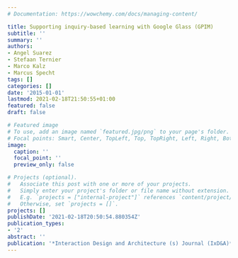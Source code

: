 ```yaml
---
# Documentation: https://wowchemy.com/docs/managing-content/

title: Supporting inquiry-based learning with Google Glass (GPIM)
subtitle: ''
summary: ''
authors:
- Angel Suarez
- Stefaan Ternier
- Marco Kalz
- Marcus Specht
tags: []
categories: []
date: '2015-01-01'
lastmod: 2021-02-18T21:50:55+01:00
featured: false
draft: false

# Featured image
# To use, add an image named `featured.jpg/png` to your page's folder.
# Focal points: Smart, Center, TopLeft, Top, TopRight, Left, Right, BottomLeft, Bottom, BottomRight.
image:
  caption: ''
  focal_point: ''
  preview_only: false

# Projects (optional).
#   Associate this post with one or more of your projects.
#   Simply enter your project's folder or file name without extension.
#   E.g. `projects = ["internal-project"]` references `content/project/deep-learning/index.md`.
#   Otherwise, set `projects = []`.
projects: []
publishDate: '2021-02-18T20:50:54.880354Z'
publication_types:
- '2'
abstract: ''
publication: '*Interaction Design and Architecture (s) Journal (IxD&A)*'
---
```

